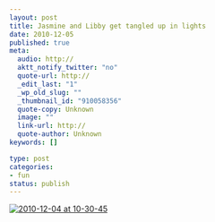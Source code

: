 ```yaml
--- 
layout: post
title: Jasmine and Libby get tangled up in lights
date: 2010-12-05
published: true
meta: 
  audio: http://
  aktt_notify_twitter: "no"
  quote-url: http://
  _edit_last: "1"
  _wp_old_slug: ""
  _thumbnail_id: "910058356"
  quote-copy: Unknown
  image: ""
  link-url: http://
  quote-author: Unknown
keywords: []

type: post
categories: 
- fun
status: publish
---
```



[![](http://media.eick.us/2010/12/2010-12-04-at-10-30-45-300x224.jpg "2010-12-04 at 10-30-45")](http://media.eick.us/2010/12/2010-12-04-at-10-30-45.jpg)
